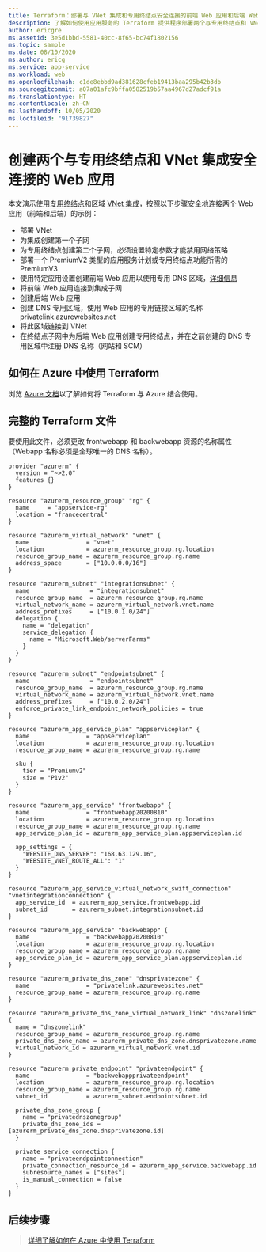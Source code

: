 ```yaml
---
title: Terraform：部署与 VNet 集成和专用终结点安全连接的前端 Web 应用和后端 Web 应用
description: 了解如何使用应用服务的 Terraform 提供程序部署两个与专用终结点和 VNet 集成安全连接的 Web 应用
author: ericgre
ms.assetid: 3e5d1bbd-5581-40cc-8f65-bc74f1802156
ms.topic: sample
ms.date: 08/10/2020
ms.author: ericg
ms.service: app-service
ms.workload: web
ms.openlocfilehash: c1de8ebbd9ad381628cfeb19413baa295b42b3db
ms.sourcegitcommit: a07a01afc9bffa0582519b57aa4967d27adcf91a
ms.translationtype: HT
ms.contentlocale: zh-CN
ms.lasthandoff: 10/05/2020
ms.locfileid: "91739827"
---
```

# <a name="create-two-web-apps-connected-securely-with-private-endpoint-and-vnet-integration"></a>创建两个与专用终结点和 VNet 集成安全连接的 Web 应用

本文演示使用[专用终结点](../networking/private-endpoint.md)和区域 [VNet 集成](../web-sites-integrate-with-vnet.md)，按照以下步骤安全地连接两个 Web 应用（前端和后端）的示例：
- 部署 VNet
- 为集成创建第一个子网
- 为专用终结点创建第二个子网，必须设置特定参数才能禁用网络策略
- 部署一个 PremiumV2 类型的应用服务计划或专用终结点功能所需的 PremiumV3
- 使用特定应用设置创建前端 Web 应用以使用专用 DNS 区域，[详细信息](../web-sites-integrate-with-vnet.md#azure-dns-private-zones)
- 将前端 Web 应用连接到集成子网
- 创建后端 Web 应用
- 创建 DNS 专用区域，使用 Web 应用的专用链接区域的名称 privatelink.azurewebsites.net
- 将此区域链接到 VNet
- 在终结点子网中为后端 Web 应用创建专用终结点，并在之前创建的 DNS 专用区域中注册 DNS 名称（网站和 SCM）

## <a name="how-to-use-terraform-in-azure"></a>如何在 Azure 中使用 Terraform

浏览 [Azure 文档](/azure/developer/terraform/)以了解如何将 Terraform 与 Azure 结合使用。

## <a name="the-complete-terraform-file"></a>完整的 Terraform 文件

要使用此文件，必须更改 frontwebapp 和 backwebapp 资源的名称属性（Webapp 名称必须是全球唯一的 DNS 名称）。 

```hcl
provider "azurerm" {
  version = "~>2.0"
  features {}
}

resource "azurerm_resource_group" "rg" {
  name     = "appservice-rg"
  location = "francecentral"
}

resource "azurerm_virtual_network" "vnet" {
  name                = "vnet"
  location            = azurerm_resource_group.rg.location
  resource_group_name = azurerm_resource_group.rg.name
  address_space       = ["10.0.0.0/16"]
}

resource "azurerm_subnet" "integrationsubnet" {
  name                 = "integrationsubnet"
  resource_group_name  = azurerm_resource_group.rg.name
  virtual_network_name = azurerm_virtual_network.vnet.name
  address_prefixes     = ["10.0.1.0/24"]
  delegation {
    name = "delegation"
    service_delegation {
      name = "Microsoft.Web/serverFarms"
    }
  }
}

resource "azurerm_subnet" "endpointsubnet" {
  name                 = "endpointsubnet"
  resource_group_name  = azurerm_resource_group.rg.name
  virtual_network_name = azurerm_virtual_network.vnet.name
  address_prefixes     = ["10.0.2.0/24"]
  enforce_private_link_endpoint_network_policies = true
}

resource "azurerm_app_service_plan" "appserviceplan" {
  name                = "appserviceplan"
  location            = azurerm_resource_group.rg.location
  resource_group_name = azurerm_resource_group.rg.name

  sku {
    tier = "Premiumv2"
    size = "P1v2"
  }
}

resource "azurerm_app_service" "frontwebapp" {
  name                = "frontwebapp20200810"
  location            = azurerm_resource_group.rg.location
  resource_group_name = azurerm_resource_group.rg.name
  app_service_plan_id = azurerm_app_service_plan.appserviceplan.id

  app_settings = {
    "WEBSITE_DNS_SERVER": "168.63.129.16",
    "WEBSITE_VNET_ROUTE_ALL": "1"
  }
}

resource "azurerm_app_service_virtual_network_swift_connection" "vnetintegrationconnection" {
  app_service_id  = azurerm_app_service.frontwebapp.id
  subnet_id       = azurerm_subnet.integrationsubnet.id
}

resource "azurerm_app_service" "backwebapp" {
  name                = "backwebapp20200810"
  location            = azurerm_resource_group.rg.location
  resource_group_name = azurerm_resource_group.rg.name
  app_service_plan_id = azurerm_app_service_plan.appserviceplan.id
}

resource "azurerm_private_dns_zone" "dnsprivatezone" {
  name                = "privatelink.azurewebsites.net"
  resource_group_name = azurerm_resource_group.rg.name
}

resource "azurerm_private_dns_zone_virtual_network_link" "dnszonelink" {
  name = "dnszonelink"
  resource_group_name = azurerm_resource_group.rg.name
  private_dns_zone_name = azurerm_private_dns_zone.dnsprivatezone.name
  virtual_network_id = azurerm_virtual_network.vnet.id
}

resource "azurerm_private_endpoint" "privateendpoint" {
  name                = "backwebappprivateendpoint"
  location            = azurerm_resource_group.rg.location
  resource_group_name = azurerm_resource_group.rg.name
  subnet_id           = azurerm_subnet.endpointsubnet.id

  private_dns_zone_group {
    name = "privatednszonegroup"
    private_dns_zone_ids = [azurerm_private_dns_zone.dnsprivatezone.id]
  }

  private_service_connection {
    name = "privateendpointconnection"
    private_connection_resource_id = azurerm_app_service.backwebapp.id
    subresource_names = ["sites"]
    is_manual_connection = false
  }
}
```




## <a name="next-steps"></a>后续步骤


> [详细了解如何在 Azure 中使用 Terraform](/azure/developer/terraform/)